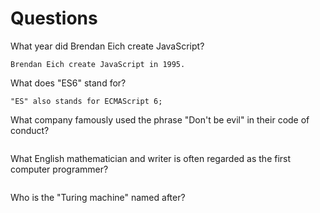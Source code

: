 # Questions

What year did Brendan Eich create JavaScript?

```
Brendan Eich create JavaScript in 1995.
```

What does "ES6" stand for?

```
"ES" also stands for ECMAScript 6;
```

What company famously used the phrase "Don't be evil" in their code of conduct?

```

```

What English mathematician and writer is often regarded as the first computer programmer?

```

```

Who is the "Turing machine" named after?

```

```
